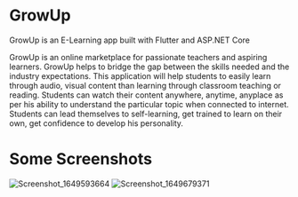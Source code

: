 # GrowUp
GrowUp is an E-Learning app built with Flutter and ASP.NET Core

GrowUp is an online marketplace for passionate teachers and aspiring learners. GrowUp helps to bridge
the gap between the skills needed and the industry expectations. This application
will help students to easily learn through audio, visual content than learning through
classroom teaching or reading. Students can watch their content anywhere,
anytime, anyplace as per his ability to understand the particular topic when
connected to internet. Students can lead themselves to self-learning, get trained to
learn on their own, get confidence to develop his personality.

# Some Screenshots
![Screenshot_1649593664](https://user-images.githubusercontent.com/81028182/174469690-d63d9346-8e1a-48bf-90f3-675420b62a05.png)
![Screenshot_1649679371](https://user-images.githubusercontent.com/81028182/174469697-0d2ceafc-d8e2-460b-a19e-162f8211f2f8.png)
